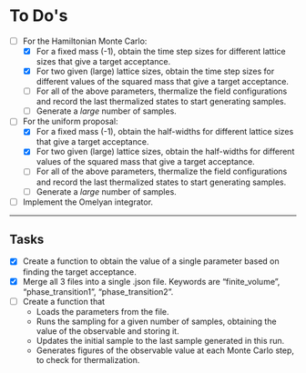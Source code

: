 # To Do's

- [ ] For the Hamiltonian Monte Carlo:
  - [x] For a fixed mass (-1), obtain the time step sizes for different lattice sizes that give a target acceptance.
  - [x] For two given (large) lattice sizes, obtain the time step sizes for different values of the squared mass that give a target acceptance.
  - [ ] For all of the above parameters, thermalize the field configurations and record the last thermalized states to start generating samples.
  - [ ] Generate a _large_ number of samples.
- [ ] For the uniform proposal:
  - [x] For a fixed mass (-1), obtain the half-widths for different lattice sizes that give a target acceptance.
  - [x] For two given (large) lattice sizes, obtain the half-widths for different values of the squared mass that give a target acceptance.
  - [ ] For all of the above parameters, thermalize the field configurations and record the last thermalized states to start generating samples.
  - [ ] Generate a _large_ number of samples.
- [ ] Implement the Omelyan integrator.

---

## Tasks

- [x] Create a function to obtain the value of a single parameter based on finding the target acceptance.
- [x] Merge all 3 files into a single .json file.
Keywords are “finite_volume”, “phase_transition1”, “phase_transition2”.
- [ ] Create a function that
  - Loads the parameters from the file.
  - Runs the sampling for a given number of samples, obtaining the value of the observable and storing it.
  - Updates the initial sample to the last sample generated in this run.
  - Generates figures of the observable value at each Monte Carlo step, to check for thermalization.